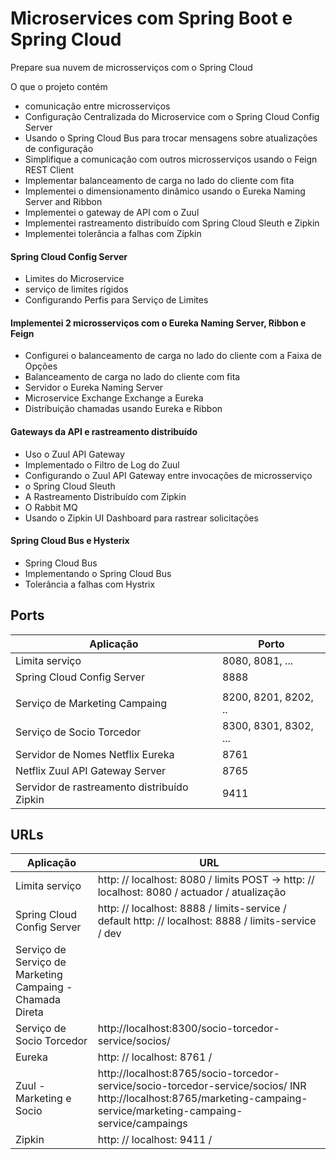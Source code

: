 # Microservices com Spring Boot e Spring Cloud

Prepare sua nuvem de microsserviços com o Spring Cloud

O que o projeto contém
-  comunicação entre microsserviços
- Configuração Centralizada do Microservice com o Spring Cloud Config Server
- Usando o Spring Cloud Bus para trocar mensagens sobre atualizações de configuração
- Simplifique a comunicação com outros microsserviços usando o Feign REST Client
- Implementar balanceamento de carga no lado do cliente com fita
- Implementei o dimensionamento dinâmico usando o Eureka Naming Server and Ribbon
- Implementei o gateway de API com o Zuul
- Implementei rastreamento distribuído com Spring Cloud Sleuth e Zipkin
- Implementei tolerância a falhas com Zipkin



#### Spring Cloud Config Server
-  Limites do Microservice
-  serviço de limites rígidos
-  Configurando Perfis para Serviço de Limites

#### Implementei 2 microsserviços com o Eureka Naming Server, Ribbon e Feign

- Configurei o balanceamento de carga no lado do cliente com a Faixa de Opções
- Balanceamento de carga no lado do cliente com fita
- Servidor o Eureka Naming Server
-  Microservice Exchange Exchange a Eureka
- Distribuição chamadas usando Eureka e Ribbon

#### Gateways da API e rastreamento distribuído
- Uso o Zuul API Gateway
- Implementado o Filtro de Log do Zuul
- Configurando o Zuul API Gateway entre invocações de microsserviço
- o Spring Cloud Sleuth
- A Rastreamento Distribuído com Zipkin
- O Rabbit MQ
- Usando o Zipkin UI Dashboard para rastrear solicitações

#### Spring Cloud Bus e Hysterix
- Spring Cloud Bus
- Implementando o Spring Cloud Bus
- Tolerância a falhas com Hystrix


## Ports

| Aplicação | Porto |
| ------------- | ------------- |
| Limita serviço | 8080, 8081, ... |
| Spring Cloud Config Server | 8888 |
| | |
| Serviço de Marketing Campaing | 8200, 8201, 8202, .. |
| Serviço de Socio Torcedor | 8300, 8301, 8302, ... |
| Servidor de Nomes Netflix Eureka | 8761 |
| Netflix Zuul API Gateway Server | 8765 |
| Servidor de rastreamento distribuído Zipkin | 9411 |


## URLs

| Aplicação | URL |
| ------------- | ------------- |
| Limita serviço | http: // localhost: 8080 / limits POST -> http: // localhost: 8080 / actuador / atualização |
Spring Cloud Config Server | http: // localhost: 8888 / limits-service / default http: // localhost: 8888 / limits-service / dev |
| Serviço de Serviço de Marketing Campaing - Chamada Direta |  |
| Serviço de Socio Torcedor | http://localhost:8300/socio-torcedor-service/socios/ |
| Eureka | http: // localhost: 8761 / |
| Zuul - Marketing e Socio | http://localhost:8765/socio-torcedor-service/socio-torcedor-service/socios/ INR http://localhost:8765/marketing-campaing-service/marketing-campaing-service/campaings |
| Zipkin | http: // localhost: 9411 /